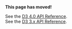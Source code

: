 **This page has moved!**

See the [D3 4.0 API Reference](https://github.com/d3/d3/blob/master/API.md#geographies-d3-geo).
<br>See the [D3 3.x API Reference](https://github.com/d3/d3-3.x-api-reference/blob/master/Geo-Paths.md).
